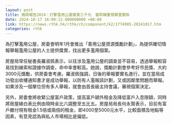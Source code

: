 ```yaml
---
layout: post
title: 施政報告2024｜打擊濫用公屋獎賞三千元　當局稱重視鄰里關係
date: 2024-10-17 16:09:12.000000000 +08:00
link: https://news.rthk.hk/rthk/ch/component/k2/1774985-20241017.htm
categories: rthk
---
```


為打擊濫用公屋，房委會明年1月會推出「善用公屋資源獎勵計劃」，為提供確切情報舉報濫用公屋的人士提供獎賞，找出更多濫用個案。

房屋局常任秘書長羅淑佩表示，以往涉及濫用公屋的調查並不容易，透過舉報較容易找到線索和證據作調查，命中率會較高。她說，獎勵計劃會參考好市民獎、大約3000元獎勵，供房委會考慮。羅淑佩強調，日後的舉報要實名進行，並在當局成功發出收樓通知書才是成功舉報，以防有人濫報該計劃，又或因鄰里問題而舉報。如果涉及一個單位但有多人舉報，就會由首長級主持會議，審視個案決定。

另外，房委會將收緊公屋富戶政策，提高富戶額外租金及降低富戶入息限額，同時將居屋綠白表比例由現時金比六調整至五比五。房屋局局長何永賢表示，目前有富戶繳付現有租金1.5倍或兩倍的租金，即4000至5000元水平，比較面積及地點等因素，有意見認為與私人市場相比是偏低。
